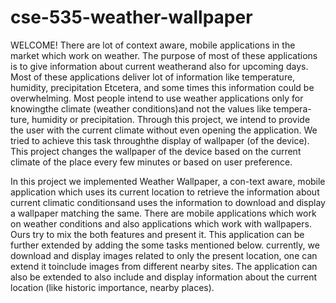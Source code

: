 # cse-535-weather-wallpaper
WELCOME! 
There are lot of context aware, mobile applications in the market which work on weather. The purpose of most of these applications is to give information about current weatherand also for upcoming days. Most of these applications deliver lot of information like temperature, humidity, precipitation Etcetera, and some times this information could be overwhelming. Most people intend to use weather applications only for knowingthe climate (weather conditions)and not the values like tempera-ture, humidity or precipitation. Through this project, we intend to provide the user with the current climate without even opening the application. We tried to achieve this task throughthe display of wallpaper (of the device). This project changes the wallpaper of the device based on the current climate of the place every few minutes or based on user preference.

In this project we implemented Weather Wallpaper, a con-text aware, mobile application which uses its current location to  retrieve  the  information  about  current  climatic  conditionsand uses the information to download and display a wallpaper matching the same. There are mobile applications which work on weather conditions and also applications which work with wallpapers.  Ours  try  to  mix  the  both  features  and  present  it. This application can be further extended by adding the some tasks  mentioned  below.  currently,  we  download  and  display images related to only the present location, one can extend it toinclude images from different nearby sites. The application can also be extended to also include and display information about the current location (like historic importance, nearby places).
